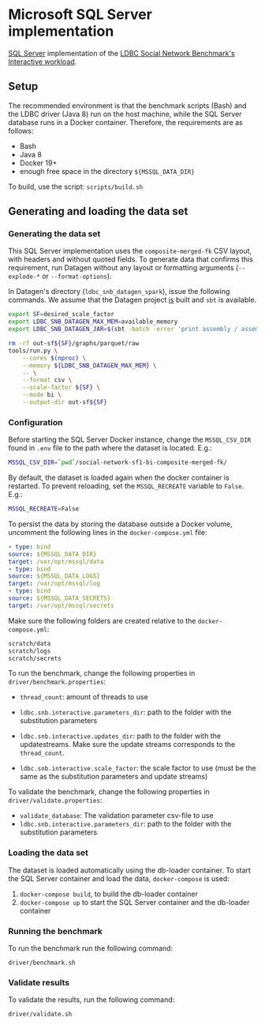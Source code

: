 # Microsoft SQL Server implementation

[SQL Server](https://www.microsoft.com/en-us/sql-server) implementation of the [LDBC Social Network Benchmark's Interactive workload](https://github.com/ldbc/ldbc_snb_docs).

## Setup

The recommended environment is that the benchmark scripts (Bash) and the LDBC driver (Java 8) run on the host machine, while the SQL Server database runs in a Docker container. Therefore, the requirements are as follows:

* Bash
* Java 8
* Docker 19+
* enough free space in the directory `${MSSQL_DATA_DIR}`

To build, use the script: `scripts/build.sh`

## Generating and loading the data set

### Generating the data set

This SQL Server implementation uses the `composite-merged-fk` CSV layout, with headers and without quoted fields. To generate data that confirms this requirement, run Datagen without any layout or formatting arguments (`--explode-*` or `--format-options`).

In Datagen's directory (`ldbc_snb_datagen_spark`), issue the following commands. We assume that the Datagen project [is](https://github.com/ldbc/ldbc_snb_datagen_spark) built and `sbt` is available.

```bash
export SF=desired_scale_factor
export LDBC_SNB_DATAGEN_MAX_MEM=available_memory
export LDBC_SNB_DATAGEN_JAR=$(sbt -batch -error 'print assembly / assemblyOutputPath')
```

```bash
rm -rf out-sf${SF}/graphs/parquet/raw
tools/run.py \
    --cores $(nproc) \
    --memory ${LDBC_SNB_DATAGEN_MAX_MEM} \
    -- \
    --format csv \
    --scale-factor ${SF} \
    --mode bi \
    --output-dir out-sf${SF}
```


### Configuration

Before starting the SQL Server Docker instance, change the `MSSQL_CSV_DIR` found in `.env` file to the path where the dataset is located. E.g.:

```bash
MSSQL_CSV_DIR=`pwd`/social-network-sf1-bi-composite-merged-fk/
```

By default, the dataset is loaded again when the docker container is restarted. To prevent reloading, set the `MSSQL_RECREATE` variable to `False`. E.g.:

```bash
MSSQL_RECREATE=False
```
To persist the data by storing the database outside a Docker volume, uncomment the following lines in the `docker-compose.yml` file:

```yaml
- type: bind
source: ${MSSQL_DATA_DIR}
target: /var/opt/mssql/data
- type: bind
source: ${MSSQL_DATA_LOGS}
target: /var/opt/mssql/log
- type: bind
source: ${MSSQL_DATA_SECRETS}
target: /var/opt/mssql/secrets
```

Make sure the following folders are created relative to the `docker-compose.yml`:

```bash
scratch/data
scratch/logs
scratch/secrets
```

To run the benchmark, change the following properties in `driver/benchmark.properties`:

- `thread_count`: amount of threads to use

- `ldbc.snb.interactive.parameters_dir`: path to the folder with the substitution parameters
- `ldbc.snb.interactive.updates_dir`: path to the folder with the updatestreams. Make sure the update streams corresponds to the `thread_count`.

- `ldbc.snb.interactive.scale_factor`: the scale factor to use (must be the same as the substitution parameters and update streams)

To validate the benchmark, change the following properties in `driver/validate.properties`:

- `validate_database`: The validation parameter csv-file to use
- `ldbc.snb.interactive.parameters_dir`: path to the folder with the substitution parameters

### Loading the data set

The dataset is loaded automatically using the db-loader container. To start the SQL Server container and load the data, `docker-compose` is used:

1. `docker-compose build`, to build the db-loader container
2. `docker-compose up` to start the SQL Server container and the db-loader container

### Running the benchmark

To run the benchmark run the following command:

`driver/benchmark.sh`

### Validate results

To validate the results, run the following command:

`driver/validate.sh`
